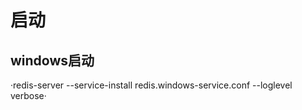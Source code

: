# 启动
## windows启动
·redis-server --service-install redis.windows-service.conf --loglevel verbose·



